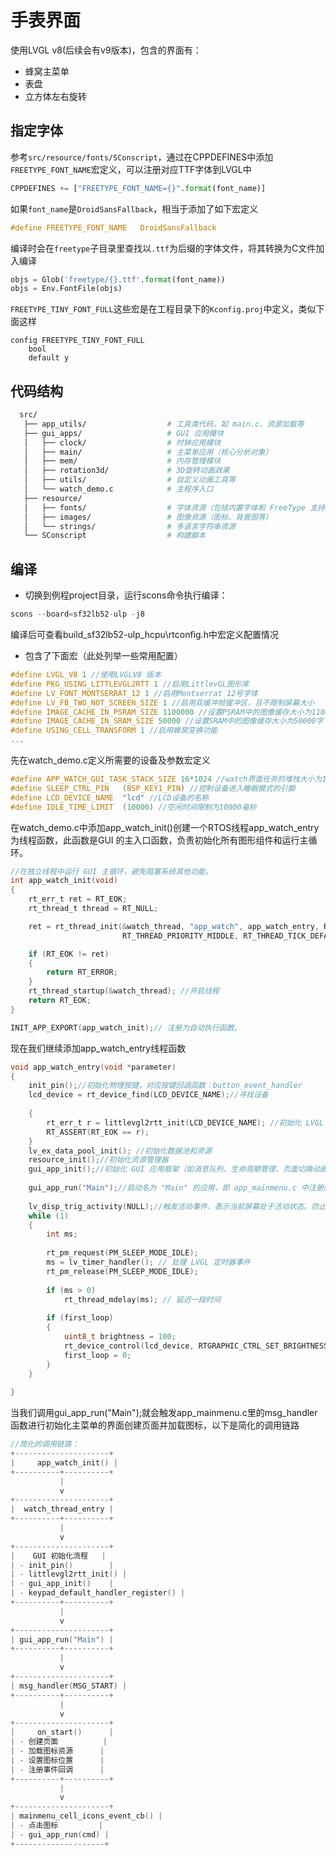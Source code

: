 # 手表界面

使用LVGL v8(后续会有v9版本)，包含的界面有：
- 蜂窝主菜单
- 表盘
- 立方体左右旋转


## 指定字体
参考`src/resource/fonts/SConscript`，通过在CPPDEFINES中添加`FREETYPE_FONT_NAME`宏定义，可以注册对应TTF字体到LVGL中
```python
CPPDEFINES += ["FREETYPE_FONT_NAME={}".format(font_name)]
```

如果`font_name`是`DroidSansFallback`，相当于添加了如下宏定义
```c
#define FREETYPE_FONT_NAME   DroidSansFallback
```

编译时会在`freetype`子目录里查找以`.ttf`为后缀的字体文件，将其转换为C文件加入编译

```python
objs = Glob('freetype/{}.ttf'.format(font_name))
objs = Env.FontFile(objs)
```


`FREETYPE_TINY_FONT_FULL`这些宏是在工程目录下的`Kconfig.proj`中定义，类似下面这样

```kconfig
config FREETYPE_TINY_FONT_FULL
    bool
    default y
```

## 代码结构
```Bash
  src/
   ├── app_utils/                  # 工具类代码，如 main.c、资源加载等
   ├── gui_apps/                   # GUI 应用模块
   │   ├── clock/                  # 时钟应用模块
   │   ├── main/                   # 主菜单应用（核心分析对象）
   │   ├── mem/                    # 内存管理模块
   │   ├── rotation3d/             # 3D旋转动画效果
   │   ├── utils/                  # 自定义动画工具等
   │   └── watch_demo.c            # 主程序入口
   ├── resource/
   │   ├── fonts/                  # 字体资源（包括内置字体和 FreeType 支持）
   │   ├── images/                 # 图像资源（图标、背景图等）
   │   └── strings/                # 多语言字符串资源
   └── SConscript                  # 构建脚本
```
## 编译
* 切换到例程project目录，运行scons命令执行编译：
```c
scons --board=sf32lb52-ulp -j8
```

编译后可查看build_sf32lb52-ulp_hcpu\rtconfig.h中宏定义配置情况

- 包含了下面宏（此处列举一些常用配置）
```c
#define LVGL_V8 1 //使用LVGLV8 版本
#define PKG_USING_LITTLEVGL2RTT 1 //启用LittlevGL图形库
#define LV_FONT_MONTSERRAT_12 1 //启用Montserrat 12号字体
#define LV_FB_TWO_NOT_SCREEN_SIZE 1 //启用双缓冲帧缓冲区，且不限制屏幕大小
#define IMAGE_CACHE_IN_PSRAM_SIZE 1100000 //设置PSRAM中的图像缓存大小为1100000字节
#define IMAGE_CACHE_IN_SRAM_SIZE 50000 //设置SRAM中的图像缓存大小为50000字节
#define USING_CELL_TRANSFORM 1 //启用蜂窝变换功能
...
```


先在watch_demo.c定义所需要的设备及参数宏定义
```c
#define APP_WATCH_GUI_TASK_STACK_SIZE 16*1024 //watch界面任务的堆栈大小为16KB（16 * 1024字节）
#define SLEEP_CTRL_PIN   (BSP_KEY1_PIN) //控制设备进入睡眠模式的引脚
#define LCD_DEVICE_NAME  "lcd" //LCD设备的名称
#define IDLE_TIME_LIMIT  (10000) //空闲时间限制为10000毫秒
```
在watch_demo.c中添加app_watch_init()创建一个RTOS线程app_watch_entry为线程函数，此函数是GUI 的主入口函数，负责初始化所有图形组件和运行主循环。

```c
//在独立线程中运行 GUI 主循环，避免阻塞系统其他功能。
int app_watch_init(void)
{
    rt_err_t ret = RT_EOK;
    rt_thread_t thread = RT_NULL;

    ret = rt_thread_init(&watch_thread, "app_watch", app_watch_entry, RT_NULL, watch_thread_stack, APP_WATCH_GUI_TASK_STACK_SIZE,
                         RT_THREAD_PRIORITY_MIDDLE, RT_THREAD_TICK_DEFAULT);//初始化线程

    if (RT_EOK != ret)
    {
        return RT_ERROR;
    }
    rt_thread_startup(&watch_thread); //开启线程
    return RT_EOK;
}

INIT_APP_EXPORT(app_watch_init);// 注册为自动执行函数。
```

现在我们继续添加app_watch_entry线程函数
```c
void app_watch_entry(void *parameter)
{
    init_pin();//初始化物理按键，对应按键回调函数：button_event_handler
    lcd_device = rt_device_find(LCD_DEVICE_NAME);//寻找设备
    
    {
        rt_err_t r = littlevgl2rtt_init(LCD_DEVICE_NAME); //初始化 LVGL 的显示驱动、输入设备
        RT_ASSERT(RT_EOK == r);
    }
    lv_ex_data_pool_init(); //初始化数据池和资源
    resource_init();//初始化资源管理器
    gui_app_init();//初始化 GUI 应用框架（如消息队列、生命周期管理、页面切换动画等）
    
    gui_app_run("Main");//启动名为 "Main" 的应用，即 app_mainmenu.c 中注册的主菜单界面
    
    lv_disp_trig_activity(NULL);//触发活动事件，表示当前屏幕处于活动状态。防止刚启动时被误判为空闲状态而休眠。
    while (1)
    {
        int ms;
    
        rt_pm_request(PM_SLEEP_MODE_IDLE);
        ms = lv_timer_handler(); // 处理 LVGL 定时器事件
        rt_pm_release(PM_SLEEP_MODE_IDLE);
    
        if (ms > 0)
            rt_thread_mdelay(ms); // 延迟一段时间
    
        if (first_loop)
        {
            uint8_t brightness = 100;
            rt_device_control(lcd_device, RTGRAPHIC_CTRL_SET_BRIGHTNESS, &brightness); // 打开背光
            first_loop = 0;
        }
    }
    
}
```
当我们调用gui_app_run("Main");就会触发app_mainmenu.c里的msg_handler函数进行初始化主菜单的界面创建页面并加载图标，以下是简化的调用链路
```c
//简化的调用链路：
+---------------------+
|     app_watch_init() |
+----------+----------+
           |
           v
+---------------------+
|  watch_thread_entry |
+----------+----------+
           |
           v
+---------------------+
|    GUI 初始化流程   |
| - init_pin()        |
| - littlevgl2rtt_init() |
| - gui_app_init()    |
| - keypad_default_handler_register() |
+----------+----------+
           |
           v
+---------------------+
| gui_app_run("Main") |
+----------+----------+
           |
           v
+---------------------+
| msg_handler(MSG_START) |
+----------+----------+
           |
           v
+---------------------+
|     on_start()      |
| - 创建页面          |
| - 加载图标资源      |
| - 设置图标位置      |
| - 注册事件回调      |
+----------+----------+
           |
           v
+---------------------+
| mainmenu_cell_icons_event_cb() |
| - 点击图标         |
| - gui_app_run(cmd) |
+--------------------+
```
